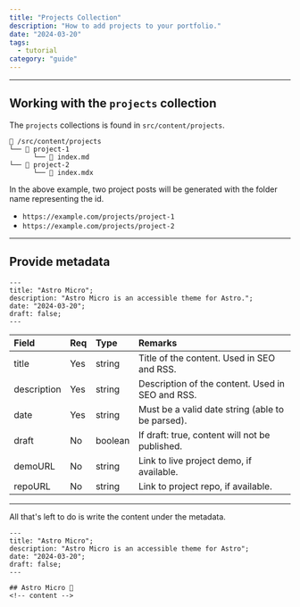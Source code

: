 ```yaml
---
title: "Projects Collection"
description: "How to add projects to your portfolio."
date: "2024-03-20"
tags:
  - tutorial
category: "guide"
---
```


---

## Working with the `projects` collection

The `projects` collections is found in `src/content/projects`.

```
📁 /src/content/projects
└── 📁 project-1
      └── 📄 index.md
└── 📁 project-2
      └── 📄 index.mdx
```

In the above example, two project posts will be generated with the folder name representing the id.

- `https://example.com/projects/project-1`
- `https://example.com/projects/project-2`

---

## Provide metadata

```astro
---
title: "Astro Micro";
description: "Astro Micro is an accessible theme for Astro.";
date: "2024-03-20";
draft: false;
---
```

| Field       | Req | Type    | Remarks                                          |
| :---------- | :-- | :------ | :----------------------------------------------- |
| title       | Yes | string  | Title of the content. Used in SEO and RSS.       |
| description | Yes | string  | Description of the content. Used in SEO and RSS. |
| date        | Yes | string  | Must be a valid date string (able to be parsed). |
| draft       | No  | boolean | If draft: true, content will not be published.   |
| demoURL     | No  | string  | Link to live project demo, if available.         |
| repoURL     | No  | string  | Link to project repo, if available.              |

---

All that's left to do is write the content under the metadata.

```astro
---
title: "Astro Micro";
description: "Astro Micro is an accessible theme for Astro";
date: "2024-03-20";
draft: false;
---

## Astro Micro 🔬
<!-- content -->
```
